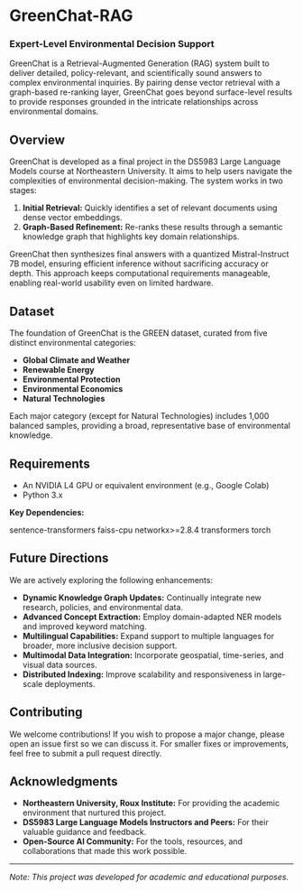 # GreenChat-RAG

### Expert-Level Environmental Decision Support

GreenChat is a Retrieval-Augmented Generation (RAG) system built to deliver detailed, policy-relevant, and scientifically sound answers to complex environmental inquiries. By pairing dense vector retrieval with a graph-based re-ranking layer, GreenChat goes beyond surface-level results to provide responses grounded in the intricate relationships across environmental domains.

## Overview

GreenChat is developed as a final project in the DS5983 Large Language Models course at Northeastern University. It aims to help users navigate the complexities of environmental decision-making. The system works in two stages:

1. **Initial Retrieval:** Quickly identifies a set of relevant documents using dense vector embeddings.
2. **Graph-Based Refinement:** Re-ranks these results through a semantic knowledge graph that highlights key domain relationships.

GreenChat then synthesizes final answers with a quantized Mistral-Instruct 7B model, ensuring efficient inference without sacrificing accuracy or depth. This approach keeps computational requirements manageable, enabling real-world usability even on limited hardware.


## Dataset

The foundation of GreenChat is the GREEN dataset, curated from five distinct environmental categories:

- **Global Climate and Weather**  
- **Renewable Energy**  
- **Environmental Protection**  
- **Environmental Economics**  
- **Natural Technologies**

Each major category (except for Natural Technologies) includes 1,000 balanced samples, providing a broad, representative base of environmental knowledge.

## Requirements

- An NVIDIA L4 GPU or equivalent environment (e.g., Google Colab)
- Python 3.x

**Key Dependencies:**

sentence-transformers
faiss-cpu
networkx>=2.8.4
transformers
torch

## Future Directions

We are actively exploring the following enhancements:

- **Dynamic Knowledge Graph Updates:** Continually integrate new research, policies, and environmental data.
- **Advanced Concept Extraction:** Employ domain-adapted NER models and improved keyword matching.
- **Multilingual Capabilities:** Expand support to multiple languages for broader, more inclusive decision support.
- **Multimodal Data Integration:** Incorporate geospatial, time-series, and visual data sources.
- **Distributed Indexing:** Improve scalability and responsiveness in large-scale deployments.

## Contributing

We welcome contributions! If you wish to propose a major change, please open an issue first so we can discuss it. For smaller fixes or improvements, feel free to submit a pull request directly.

## Acknowledgments

- **Northeastern University, Roux Institute:** For providing the academic environment that nurtured this project.
- **DS5983 Large Language Models Instructors and Peers:** For their valuable guidance and feedback.
- **Open-Source AI Community:** For the tools, resources, and collaborations that made this work possible.

---

*Note: This project was developed for academic and educational purposes.*
